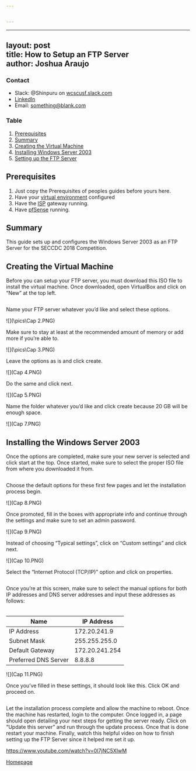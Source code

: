 ```yaml
---


---
```


<hr>
<h2 id="layout-posttitle-how-to-setup-an-ftp-serverauthor-joshua-araujo">layout: post<br>
title: How to Setup an FTP Server<br>
author: Joshua Araujo</h2>
<h3 id="contact">Contact</h3>
<ul>
<li>Slack: @Shinpuru on <a href="http://wcscusf.slack.com">wcscusf.slack.com</a></li>
<li><a href="look-at-me">LinkedIn</a></li>
<li>Email: <a href="mailto:something@blank.com">something@blank.com</a></li>
</ul>
<h3 id="table">Table</h3>
<ol>
<li><a href="#id-link-to-section">Prerequisites</a></li>
<li><a href="#id-link-to-section">Summary</a></li>
<li><a href="#id-link-to-section">Creating the Virtual Machine</a></li>
<li><a href="#id-link-to-section">Installing Windows Server 2003</a></li>
<li><a href="#id-link-to-section">Setting up the FTP Server</a></li>
</ol>
<h2 id="prerequisites-a-idid-link-to-sectiona">Prerequisites <a id="id-link-to-section"></a></h2>
<ol>
<li>Just copy the Prerequisites of peoples guides before yours here.</li>
<li>Have your <a href="https://silexone.github.io/guides/nestor/ISPsetup.html">virtual environment</a> configured</li>
<li>Have the <a href="https://silexone.github.io/guides/nestor/ISPsetup.html">ISP</a> gateway running.</li>
<li>Have <a href="link-to-guide">pfSense</a> running.</li>
</ol>
<h2 id="summary-a-idid-link-to-sectiona">Summary <a id="id-link-to-section"></a></h2>
<p>This guide sets up and configures the Windows Server 2003 as an FTP Server for the SECCDC 2018 Competition.</p>
<h2 id="creating-the-virtual-machine-a-idid-link-to-sectiona">Creating the Virtual Machine <a id="id-link-to-section"></a></h2>
<p>Before you can setup your FTP server, you must download this ISO file to install the virtual machine.  Once downloaded, open VirtualBox and click on “New” at the top left.</p>
<p><img src="%5Cpics%5CCapture.PNG" alt=""></p>
<p>Name your FTP server whatever you’d like and select these options.</p>
<p>![](\pics\Cap 2.PNG)</p>
<p>Make sure to stay at least at the recommended amount of memory or add more if you’re able to.</p>
<p>![](\pics\Cap 3.PNG)</p>
<p>Leave the options as is and click create.</p>
<p>![](Cap 4.PNG)</p>
<p>Do the same and click next.</p>
<p>![](Cap 5.PNG)</p>
<p>Name the folder whatever you’d like and click create because 20 GB will be enough space.</p>
<p>![](Cap 7.PNG)</p>
<h2 id="installing-the-windows-server-2003-a-idid-link-to-sectiona">Installing the Windows Server 2003 <a id="id-link-to-section"></a></h2>
<p>Once the options are completed, make sure your new server is selected and click start at the top.  Once started, make sure to select the proper ISO file from where you downloaded it from.</p>
<p><img src="Capture1.PNG" alt=""></p>
<p>Choose the default options for these first few pages and let the installation process begin.</p>
<p>![](Cap 8.PNG)</p>
<p>Once promoted, fill in the boxes with appropriate info and continue through the settings and make sure to set an admin password.</p>
<p>![](Cap 9.PNG)</p>
<p>Instead of choosing “Typical settings”, click on “Custom settings” and click next.</p>
<p>![](Cap 10.PNG)</p>
<p>Select the “Internet Protocol (TCP/IP)” option and click on properties.</p>
<p><img src="Capture3.PNG" alt=""></p>
<p>Once you’re at this screen, make sure to select the manual options for both IP addresses and DNS server addresses and input these addresses as follows:<br>
<br></p>

<table>
<thead>
<tr>
<th>Name</th>
<th>IP Address</th>
</tr>
</thead>
<tbody>
<tr>
<td>IP Address</td>
<td>172.20.241.9</td>
</tr>
<tr>
<td>Subnet Mask</td>
<td>255.255.255.0</td>
</tr>
<tr>
<td>Default Gateway</td>
<td>172.20.241.254</td>
</tr>
<tr>
<td>Preferred DNS Server</td>
<td>8.8.8.8</td>
</tr>
</tbody>
</table><p>![](Cap 11.PNG)</p>
<p>Once you’ve filled in these settings, it should look like this.  Click OK and proceed on.</p>
<p><img src="Cap12.PNG" alt=""></p>
<p>Let the installation process complete and allow the machine to reboot.  Once the machine has restarted, login to the computer.  Once logged in, a page should open detailing your next steps for getting the server ready.  Click on “Update this server” and run through the update process.  Once that is done restart your machine.  Finally, watch this helpful video on how to finish setting up the FTP Server since it helped me set it up.</p>
<p><a href="https://www.youtube.com/watch?v=0I7jNC5XIwM">https://www.youtube.com/watch?v=0I7jNC5XIwM</a></p>
<p><a href="../../">Homepage</a></p>

